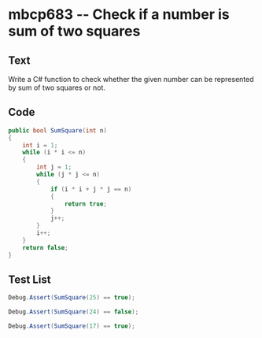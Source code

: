 # mbcp683 -- Check if a number is sum of two squares

## Text

Write a C# function to check whether the given number can be represented by sum of two squares or not.

## Code

```csharp
public bool SumSquare(int n) 
{ 
    int i = 1; 
    while (i * i <= n) 
    { 
        int j = 1; 
        while (j * j <= n) 
        { 
            if (i * i + j * j == n) 
            { 
                return true; 
            } 
            j++; 
        } 
        i++; 
    } 
    return false; 
}
```

## Test List

```csharp
Debug.Assert(SumSquare(25) == true);
```

```csharp
Debug.Assert(SumSquare(24) == false);
```

```csharp
Debug.Assert(SumSquare(17) == true);
```
